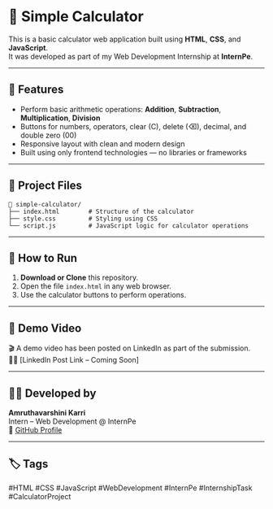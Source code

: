 # 🧮 Simple Calculator

This is a basic calculator web application built using **HTML**, **CSS**, and **JavaScript**.  
It was developed as part of my Web Development Internship at **InternPe**.

---

## 📌 Features

- Perform basic arithmetic operations: **Addition**, **Subtraction**, **Multiplication**, **Division**
- Buttons for numbers, operators, clear (C), delete (⌫), decimal, and double zero (00)
- Responsive layout with clean and modern design
- Built using only frontend technologies — no libraries or frameworks

---

## 📂 Project Files

```
📁 simple-calculator/
├── index.html        # Structure of the calculator
├── style.css         # Styling using CSS
└── script.js         # JavaScript logic for calculator operations
```

---

## 🚀 How to Run

1. **Download or Clone** this repository.
2. Open the file `index.html` in any web browser.
3. Use the calculator buttons to perform operations.

---

## 🎥 Demo Video

🎬 A demo video has been posted on LinkedIn as part of the submission.  
🔗🔗 [LinkedIn Post Link – Coming Soon]

---

## 👩‍💻 Developed by

**Amruthavarshini Karri**  
Intern – Web Development @ InternPe  
🔗 [GitHub Profile](https://github.com/amruthavarshini23)

---

## 🏷️ Tags

#HTML #CSS #JavaScript #WebDevelopment #InternPe #InternshipTask #CalculatorProject
